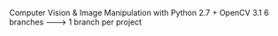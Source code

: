 Computer Vision & Image Manipulation with Python 2.7 + OpenCV 3.1
6 branches ---> 1 branch per project
